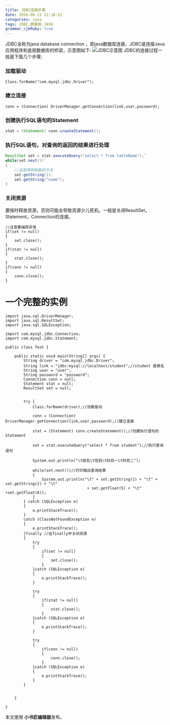```yaml
---
title: JDBC连接步骤 
date: 2016-06-21 22:18:22
categories: java
tags: JDBC,数据库,JAVA
grammar_cjkRuby: true
---
```

JDBC全称为java database connection ，即java数据库连接，JDBC是连接Java应用程序和底层数据库的桥梁，示意图如下:
![JDBC示意图](/img/jdbc.jpg)
JDBC的连接过程一般是下面几个步骤;
### 加载驱动
```
Class.forName("com.mysql.jdbc.Driver"); 
```
<!-- more -->
### 建立连接
```
conn = (Connection) DriverManager.getConnection(link,user,password);
```
### 创建执行SQL语句的Statement
```java
stat = (Statement) conn.createStatement(); 
```
### 执行SQL语句，对查询的返回的结果进行处理
```java
ResultSet set = stat.executeQuery("select * from tableName");`
while(set.next())`
{
    //这是两种取数的方法
    set.getString(1);
    set.getString("name");
}
```
### 关闭资源
要按时释放资源，否则可能会导致资源少儿死机。一般是关闭ResultSet，Statement，Connection的连接。
```
//注意要捕获异常
if(set != null)
{
    set.close();
}
if(stat != null)
{
    stat.close();
}
if(conn != null)
{
    conn.close();
}
```
# 一个完整的实例
```
import java.sql.DriverManager;
import java.sql.ResultSet;
import java.sql.SQLException;

import com.mysql.jdbc.Connection;
import com.mysql.jdbc.Statement;

public class Test {

	public static void main(String[] args) {
		String driver = "com.mysql.jdbc.Driver";
		String link = "jdbc:mysql://localhost/student";//student 是表名
		String user = "user";
		String password = "password";
		Connection conn = null;
		Statement stat = null;
		ResultSet set = null;
		
		
		try {
			Class.forName(driver);//加载驱动
			
			conn = (Connection) DriverManager.getConnection(link,user,password);//建立连接
		 
			stat = (Statement) conn.createStatement();//创建执行语句的Statement
			
			set = stat.executeQuery("select * from student");//执行查询语句
			
			System.out.println("\t姓名\t性别\t科目一\t科目二");
			
			while(set.next())//打印输出查询结果
			{
				System.out.println("\t" + set.getString(1) + "\t" + set.getString(2) + "\t"
								    + set.getFloat(5) + "\t" +set.getFloat(6));
			}
		} catch (SQLException e) 
		{
			e.printStackTrace();
		}
		catch (ClassNotFoundException e) 
		{
			e.printStackTrace();
		}finally //在finally中关闭资源
		{
			try
			{
				if(set != null)
				{
					set.close();
				}
			}catch (SQLException e)
			{
				e.printStackTrace();
			}
			
			try
			{
				if(stat != null)
				{
					stat.close();
				}
			}catch (SQLException e)
			{
				e.printStackTrace();
			}
			
			try
			{
				if(conn != null)
				{
					conn.close();
				}
			}catch (SQLException e)
			{
				e.printStackTrace();
			}
		}

		
	}

}

```
本文使用 **小书匠编辑器**发布。